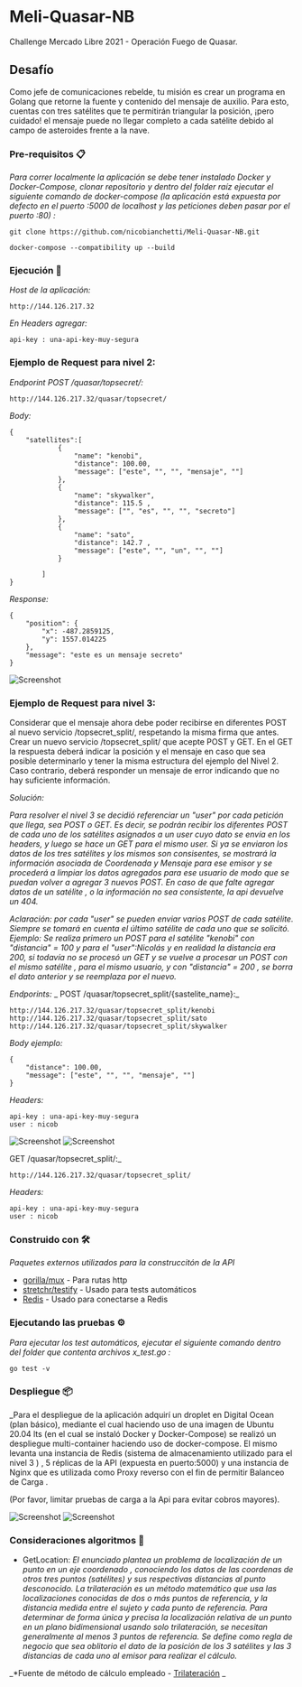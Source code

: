 # Meli-Quasar-NB
Challenge Mercado Libre 2021 - Operación Fuego de Quasar.

## Desafío 

Como jefe de comunicaciones rebelde, tu misión es crear un programa en Golang que retorne
la fuente y contenido del mensaje de auxilio. Para esto, cuentas con tres satélites que te
permitirán triangular la posición, ¡pero cuidado! el mensaje puede no llegar completo a cada
satélite debido al campo de asteroides frente a la nave.

### Pre-requisitos 📋

_Para correr localmente la aplicación se debe tener instalado Docker y Docker-Compose, clonar repositorio y dentro del folder raíz ejecutar el siguiente comando de docker-compose (la aplicación está expuesta por defecto en el puerto :5000 de localhost y las peticiones deben pasar por el puerto :80) :_

```
git clone https://github.com/nicobianchetti/Meli-Quasar-NB.git
```

```
docker-compose --compatibility up --build
```

### Ejecución 🚀


_Host de la aplicación:_

```
http://144.126.217.32
```
_En Headers agregar:_

```
api-key : una-api-key-muy-segura
```

### Ejemplo de Request para nivel 2:

_Endporint POST /quasar/topsecret/:_

```
http://144.126.217.32/quasar/topsecret/
```

_Body:_

```
{
    "satellites":[
            {
                "name": "kenobi",
                "distance": 100.00,
                "message": ["este", "", "", "mensaje", ""]
            },
            {
                "name": "skywalker",
                "distance": 115.5 ,
                "message": ["", "es", "", "", "secreto"]
            },
            {
                "name": "sato",
                "distance": 142.7 ,
                "message": ["este", "", "un", "", ""]
            }

        ]
}
```
_Response:_

```
{
    "position": {
        "x": -487.2859125,
        "y": 1557.014225
    },
    "message": "este es un mensaje secreto"
}
```

![Screenshot](https://github.com/nicobianchetti/Meli-Quasar-NB/blob/main/img/Ejemplo%20Request%20Nivel%201.PNG)

### Ejemplo de Request para nivel 3:

Considerar que el mensaje ahora debe poder recibirse en diferentes POST al nuevo servicio
/topsecret_split/, respetando la misma firma que antes.
Crear un nuevo servicio /topsecret_split/ que acepte POST y GET. En el GET la
respuesta deberá indicar la posición y el mensaje en caso que sea posible determinarlo y tener
la misma estructura del ejemplo del Nivel 2. Caso contrario, deberá responder un mensaje de
error indicando que no hay suficiente información.

_Solución:_

_Para resolver el nivel 3 se decidió referenciar un "user" por cada petición que llega, sea POST o GET. Es decir, se podrán recibir los diferentes POST de cada uno de los satélites asignados a un user cuyo dato se envía en los headers, y luego se hace un GET para el mismo user. Si ya se enviaron los datos de los tres satélites y los mismos son consisentes, se mostrará la información asociada de Coordenada y Mensaje para ese emisor y se procederá a limpiar los datos agregados para ese usuario de modo que se puedan volver a agregar 3 nuevos POST. En caso de que falte agregar datos de un satélite , o la información no sea consistente, la api devuelve un 404._

_Aclaración: por cada "user" se pueden enviar varios POST de cada satélite. Siempre se tomará en cuenta el último satélite de cada uno que se solicitó. Ejemplo: Se realiza primero un POST para el satélite "kenobi" con "distancia" = 100 y para el "user":Nicolás y en realidad la distancia era 200, si todavía no se procesó un GET y se vuelve a procesar un POST con el mismo satélite , para el mismo usuario, y con "distancia" = 200 , se borra el dato anterior y se reemplaza por el nuevo._

_Endporints:_
_ POST /quasar/topsecret_split/{sastelite_name}:_

```
http://144.126.217.32/quasar/topsecret_split/kenobi
http://144.126.217.32/quasar/topsecret_split/sato
http://144.126.217.32/quasar/topsecret_split/skywalker
```

_Body ejemplo:_

```
{
    "distance": 100.00,
    "message": ["este", "", "", "mensaje", ""]
}
```
_Headers:_

```
api-key : una-api-key-muy-segura
user : nicob
```

![Screenshot](https://github.com/nicobianchetti/Meli-Quasar-NB/blob/main/img/Ejemplo%20Request%20nivel%203.1.PNG)
![Screenshot](https://github.com/nicobianchetti/Meli-Quasar-NB/blob/main/img/Ejemplo%20Request%20Nivel%203.2.PNG)

GET /quasar/topsecret_split/:_

```
http://144.126.217.32/quasar/topsecret_split/
```
_Headers:_

```
api-key : una-api-key-muy-segura
user : nicob
```



### Construido con 🛠️

_Paquetes externos utilizados para la construccitón de la API_

* [gorilla/mux](https://github.com/gorilla/mux) - Para rutas http 
* [stretchr/testify](https://github.com/stretchr/testify) - Usado para tests automáticos
* [Redis](https://github.com/go-redis/redis) - Usado para conectarse a Redis

### Ejecutando las pruebas ⚙️

_Para ejecutar los test automáticos, ejecutar el siguiente comando dentro del folder que contenta archivos x_test.go :_

```
go test -v
```

### Despliegue 📦

_Para el despliegue de la aplicación adquirí un droplet en Digital Ocean (plan básico), mediante el cual haciendo uso de una imagen de Ubuntu 20.04 lts (en el cual se instaló Docker y Docker-Compose) se realizó un despliegue multi-container haciendo uso de docker-compose. El mismo levanta una instancia de Redis (sistema de almacenamiento utilizado para el nivel 3 ) , 5 réplicas de la API (expuesta en puerto:5000) y una instancia de Nginx que es utilizada como Proxy reverso con el fin de permitir Balanceo de Carga .

(Por favor, limitar pruebas de carga a la Api para evitar cobros mayores).

![Screenshot](https://github.com/nicobianchetti/Meli-Quasar-NB/blob/main/img/Vista%20Despliegue.PNG)
![Screenshot](https://github.com/nicobianchetti/Meli-Quasar-NB/blob/main/img/Imagen%20Despliegue%202.PNG)

### Consideraciones algoritmos 📖

* GetLocation:
_El enunciado plantea un problema de localización de un punto en un eje coordenado , conociendo los datos de las coordenas de otros tres puntos (satélites) y sus respectivas distancias al punto desconocido. 
La trilateración es un método matemático que usa las localizaciones conocidas de dos o más puntos de referencia, y la distancia medida entre el sujeto y cada punto de referencia. Para determinar de forma única y precisa la localización relativa de un punto en un plano bidimensional usando solo trilateración, se necesitan generalmente al menos 3 puntos de referencia. 
Se define como regla de negocio que sea oblitorio el dato de la posición de los 3 satélites y las 3 distancias de cada uno al emisor para realizar el cálculo._

 _*Fuente de método de cálculo empleado - [Trilateración](https://confluence.slac.stanford.edu/display/IEPM/TULIP+Algorithm+Alternative+Trilateration+Method) _
 
